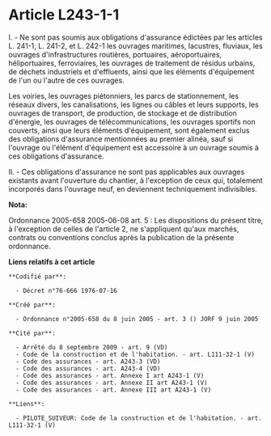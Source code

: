 # Article L243-1-1

I. - Ne sont pas soumis aux obligations d'assurance édictées par les articles L. 241-1, L. 241-2, et L. 242-1 les ouvrages
maritimes, lacustres, fluviaux, les ouvrages d'infrastructures routières, portuaires, aéroportuaires, héliportuaires,
ferroviaires, les ouvrages de traitement de résidus urbains, de déchets industriels et d'effluents, ainsi que les éléments
d'équipement de l'un ou l'autre de ces ouvrages.

Les voiries, les ouvrages piétonniers, les parcs de stationnement, les réseaux divers, les canalisations, les lignes ou
câbles et leurs supports, les ouvrages de transport, de production, de stockage et de distribution d'énergie, les ouvrages de
télécommunications, les ouvrages sportifs non couverts, ainsi que leurs éléments d'équipement, sont également exclus des
obligations d'assurance mentionnées au premier alinéa, sauf si l'ouvrage ou l'élément d'équipement est accessoire à un
ouvrage soumis à ces obligations d'assurance.

II. - Ces obligations d'assurance ne sont pas applicables aux ouvrages existants avant l'ouverture du chantier, à l'exception
de ceux qui, totalement incorporés dans l'ouvrage neuf, en deviennent techniquement indivisibles.

**Nota:**

Ordonnance 2005-658 2005-06-08 art. 5 : Les dispositions du présent titre, à l'exception de celles de l'article 2, ne
s'appliquent qu'aux marchés, contrats ou conventions conclus après la publication de la présente ordonnance.

**Liens relatifs à cet article**

	**Codifié par**:

	  - Décret n°76-666 1976-07-16

	**Créé par**:

	  - Ordonnance n°2005-658 du 8 juin 2005 - art. 3 () JORF 9 juin 2005

	**Cité par**:

	  - Arrêté du 8 septembre 2009 - art. 9 (VD)
	  - Code de la construction et de l'habitation. - art. L111-32-1 (V)
	  - Code des assurances - art. A243-3 (VD)
	  - Code des assurances - art. A243-4 (VD)
	  - Code des assurances - art. Annexe I art A243-1 (V)
	  - Code des assurances - art. Annexe II art A243-1 (V)
	  - Code des assurances - art. Annexe III art A243-1 (V)

	**Liens**:

	  - PILOTE_SUIVEUR: Code de la construction et de l'habitation. - art. L111-32-1 (V)
